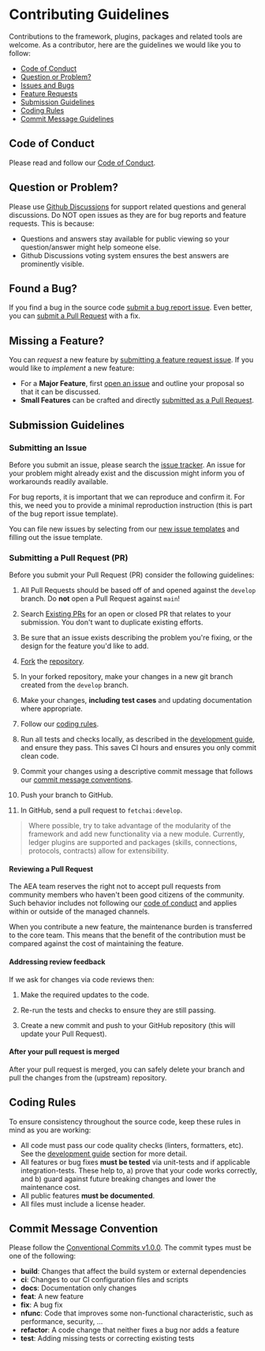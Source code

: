 # Contributing Guidelines

Contributions to the framework, plugins, packages and related tools are welcome. As a contributor, here are the guidelines we would like you to follow:

- [Code of Conduct](#coc)
- [Question or Problem?](#question)
- [Issues and Bugs](#issue)
- [Feature Requests](#feature)
- [Submission Guidelines](#submit)
- [Coding Rules](#rules)
- [Commit Message Guidelines](#commit)

## <a name="coc"></a> Code of Conduct

Please read and follow our [Code of Conduct][coc].

## <a name="question"></a> Question or Problem?

Please use [Github Discussions][ghdiscussion] for support related questions and general discussions. Do NOT open issues as they are for bug reports and feature requests. This is because:

- Questions and answers stay available for public viewing so your question/answer might help someone else.
- Github Discussions voting system ensures the best answers are prominently visible.

## <a name="issue"></a> Found a Bug?

If you find a bug in the source code [submit a bug report issue](#submit-issue).
Even better, you can [submit a Pull Request](#submit-pr) with a fix.

## <a name="feature"></a> Missing a Feature?
You can *request* a new feature by [submitting a feature request issue](#submit-issue).
If you would like to *implement* a new feature:

* For a **Major Feature**, first [open an issue](#submit-issue) and outline your proposal so that it can be discussed.
* **Small Features** can be crafted and directly [submitted as a Pull Request](#submit-pr).

## <a name="submit"></a> Submission Guidelines

### <a name="submit-issue"></a> Submitting an Issue

Before you submit an issue, please search the [issue tracker][issues]. An issue for your problem might already exist and the discussion might inform you of workarounds readily available.

For bug reports, it is important that we can reproduce and confirm it. For this, we need you to provide a minimal reproduction instruction (this is part of the bug report issue template).

You can file new issues by selecting from our [new issue templates](https://github.com/fetchai/agents-aea/issues/new/choose) and filling out the issue template.

### <a name="submit-pr"></a> Submitting a Pull Request (PR)

Before you submit your Pull Request (PR) consider the following guidelines:

1. All Pull Requests should be based off of and opened against the `develop` branch. Do **not** open a Pull Request against `main`!

2. Search [Existing PRs](https://github.com/fetchai/agents-aea/pulls) for an open or closed PR that relates to your submission.
   You don't want to duplicate existing efforts.

3. Be sure that an issue exists describing the problem you're fixing, or the design for the feature you'd like to add.

4. [Fork](https://docs.github.com/en/github/getting-started-with-github/fork-a-repo) the [repository][github].

5. In your forked repository, make your changes in a new git branch created from the `develop` branch.

6. Make your changes, **including test cases** and updating documentation where appropriate.

7. Follow our [coding rules](#rules).

8. Run all tests and checks locally, as described in the [development guide][developing], and ensure they pass. This saves CI hours and ensures you only commit clean code.

9. Commit your changes using a descriptive commit message that follows our [commit message conventions](#commit).

10. Push your branch to GitHub.

11. In GitHub, send a pull request to `fetchai:develop`.

> Where possible, try to take advantage of the modularity of the framework and add new functionality via a new module. Currently, ledger plugins are supported and packages (skills, connections, protocols, contracts) allow for extensibility.

#### Reviewing a Pull Request

The AEA team reserves the right not to accept pull requests from community members who haven't been good citizens of the community. Such behavior includes not following our [code of conduct][coc] and applies within or outside of the managed channels.

When you contribute a new feature, the maintenance burden is transferred to the core team. This means that the benefit of the contribution must be compared against the cost of maintaining the feature.

#### Addressing review feedback

If we ask for changes via code reviews then:

1. Make the required updates to the code.

2. Re-run the tests and checks to ensure they are still passing.

3. Create a new commit and push to your GitHub repository (this will update your Pull Request).

#### After your pull request is merged

After your pull request is merged, you can safely delete your branch and pull the changes from the (upstream) repository.

## <a name="rules"></a> Coding Rules
To ensure consistency throughout the source code, keep these rules in mind as you are working:

* All code must pass our code quality checks (linters, formatters, etc). See the [development guide][developing] section for more detail.
* All features or bug fixes **must be tested** via unit-tests and if applicable integration-tests. These help to, a) prove that your code works correctly, and b) guard against future breaking changes and lower the maintenance cost.
* All public features **must be documented**.
* All files must include a license header.

## <a name="commit"></a> Commit Message Convention

Please follow the [Conventional Commits v1.0.0][convcommit]. The commit types must be one of the following:

* **build**: Changes that affect the build system or external dependencies
* **ci**: Changes to our CI configuration files and scripts
* **docs**: Documentation only changes
* **feat**: A new feature
* **fix**: A bug fix
* **nfunc**: Code that improves some non-functional characteristic, such as performance, security, ...
* **refactor**: A code change that neither fixes a bug nor adds a feature
* **test**: Adding missing tests or correcting existing tests

[coc]: https://github.com/fetchai/agents-aea/blob/main/CODE_OF_CONDUCT.md
[developing]: https://github.com/fetchai/agents-aea/blob/main/DEVELOPING.md
[ghdiscussion]: https://github.com/fetchai/agents-aea/discussions
[issues]: https://github.com/fetchai/agents-aea/issues
[convcommit]: https://www.conventionalcommits.org/en/v1.0.0/
[github]: https://github.com/fetchai/agents-aea